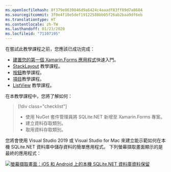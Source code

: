```yaml
---
ms.openlocfilehash: 8f379e8639846d9a6424c4aaadf83ff89d7a8684
ms.sourcegitcommit: 3f0e4f10e5def19122588bb05f26ab2baa9df6eb
ms.translationtype: HT
ms.contentlocale: zh-TW
ms.lasthandoff: 01/23/2020
ms.locfileid: "71107195"
---
```

在嘗試此教學課程之前，您應該已成功完成：

- [建置您的第一個 Xamarin.Forms 應用程式](~/get-started/first-app/index.md)快速入門。
- [StackLayout](~/get-started/tutorials/stacklayout/index.yml) 教學課程。
- [按鈕](~/get-started/tutorials/button/index.yml)教學課程。
- [項目](~/get-started/tutorials/entry/index.yml)教學課程。
- [ListView](~/get-started/tutorials/listview/index.yml) 教學課程。

在本教學課程中，您將了解如何：

> [!div class="checklist"]
>
> - 使用 NuGet 套件管理員將 SQLite.NET 新增至 Xamarin.Forms 專案。
> - 建立資料存取類別。
> - 取用資料存取類別。

您將會使用 Visual Studio 2019 或 Visual Studio for Mac 來建立能示範如何在本機 SQLite.NET 資料庫中儲存資料的簡單應用程式。 下列螢幕擷取畫面顯示的是最終的應用程式：

[![螢幕擷取畫面：iOS 和 Android 上的本機 SQLite.NET 資料庫資料保留](../images/consume-data-access-classes-reduced.png "本機資料庫資料保留")](../images/consume-data-access-classes-large.png#lightbox "本機資料庫資料保留")
